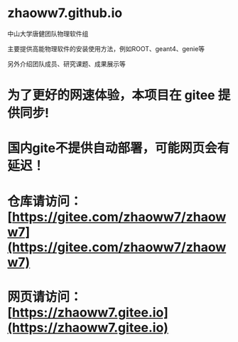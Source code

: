 # zhaoww7.github.io

中山大学唐健团队物理软件组

主要提供高能物理软件的安装使用方法，例如ROOT、geant4、genie等

另外介绍团队成员、研究课题、成果展示等

# 为了更好的网速体验，本项目在 gitee 提供同步!
# 国内gite不提供自动部署，可能网页会有延迟！
# 仓库请访问：[https://gitee.com/zhaoww7/zhaoww7](https://gitee.com/zhaoww7/zhaoww7)
# 网页请访问：[https://zhaoww7.gitee.io](https://zhaoww7.gitee.io)

